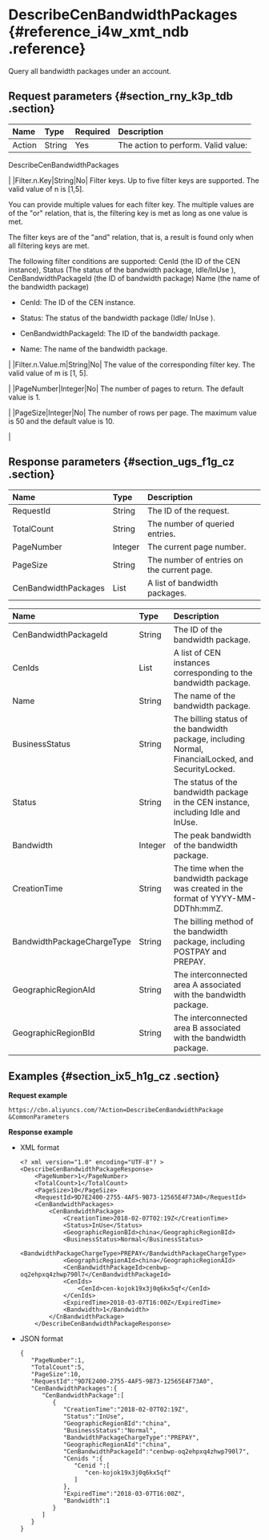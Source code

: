 # DescribeCenBandwidthPackages {#reference_i4w_xmt_ndb .reference}

Query all bandwidth packages under an account.

## Request parameters {#section_rny_k3p_tdb .section}

|Name|Type|Required|Description|
|:---|:---|:-------|:----------|
|Action|String|Yes| The action to perform. Valid value:

 DescribeCenBandwidthPackages

 |
|Filter.n.Key|String|No| Filter keys. Up to five filter keys are supported. The valid value of n is \[1,5\].

 You can provide multiple values for each filter key. The multiple values are of the "or" relation, that is, the filtering key is met as long as one value is met.

 The filter keys are of the "and" relation, that is, a result is found only when all filtering keys are met.

 The following filter conditions are supported: CenId \(the ID of the CEN instance\), Status \(The status of the bandwidth package, Idle/InUse \), CenBandwidthPackageId \(the ID of bandwidth package\) Name \(the name of the bandwidth package\)

-   CenId: The ID of the CEN instance.

-   Status: The status of the bandwidth package \(Idle/ InUse \).

-   CenBandwidthPackageId: The ID of the bandwidth package.

-   Name: The name of the bandwidth package.


 |
|Filter.n.Value.m|String|No| The value of the corresponding filter key. The valid value of m is \[1, 5\].

 |
|PageNumber|Integer|No| The number of pages to return. The default value is 1.

 |
|PageSize|Integer|No| The number of rows per page. The maximum value is 50 and the default value is 10.

 |

## Response parameters {#section_ugs_f1g_cz .section}

|Name|Type|Description|
|:---|:---|:----------|
|RequestId|String|The ID of the request.|
|TotalCount|String|The number of queried entries.|
|PageNumber|Integer|The current page number.|
|PageSize|String|The number of entries on the current page.|
|CenBandwidthPackages|List|A list of bandwidth packages.|

|Name|Type|Description|
|:---|:---|:----------|
|CenBandwidthPackageId|String|The ID of the bandwidth package.|
|CenIds|List|A list of CEN instances corresponding to the bandwidth package.|
|Name|String|The name of the bandwidth package.|
|BusinessStatus|String|The billing status of the bandwidth package, including Normal, FinancialLocked, and SecurityLocked.|
|Status|String|The status of the bandwidth package in the CEN instance, including Idle and InUse.|
|Bandwidth|Integer|The peak bandwidth of the bandwidth package.|
|CreationTime|String|The time when the bandwidth package was created in the format of YYYY-MM-DDThh:mmZ.|
|BandwidthPackageChargeType|String|The billing method of the bandwidth package, including POSTPAY and PREPAY.|
|GeographicRegionAId|String|The interconnected area A associated with the bandwidth package.|
|GeographicRegionBId|String|The interconnected area B associated with the bandwidth package.|

## Examples {#section_ix5_h1g_cz .section}

**Request example**

``` {#createVPCpub}
https://cbn.aliyuncs.com/?Action=DescribeCenBandwidthPackage
&CommonParameters
```

**Response example**

-   XML format

    ```
    <? xml version="1.0" encoding="UTF-8"? >
    <DescribeCenBandwidthPackageResponse>
        <PageNumber>1</PageNumber>
        <TotalCount>1</TotalCount>
        <PageSize>10</PageSize>
        <RequestId>9D7E2400-2755-4AF5-9B73-12565E4F73A0</RequestId>
        <CenBandwidthPackages>
            <CenBandwidthPackage>
                <CreationTime>2018-02-07T02:19Z</CreationTime>
                <Status>InUse</Status>
                <GeographicRegionBId>china</GeographicRegionBId>
                <BusinessStatus>Normal</BusinessStatus>
                <BandwidthPackageChargeType>PREPAY</BandwidthPackageChargeType>
                <GeographicRegionAId>china</GeographicRegionAId>
                <CenBandwidthPackageId>cenbwp-oq2ehpxq4zhwp790l7</CenBandwidthPackageId>
                <CenIds>
                    <CenId>cen-kojok19x3j0q6kx5qf</CenId>
                </CenIds>
                <ExpiredTime>2018-03-07T16:00Z</ExpiredTime>
                <Bandwidth>1</Bandwidth>
            </CnBandwidthPackage>
        </DescribeCenBandwidthPackageResponse>
    ```

-   JSON format

    ```
    {
       "PageNumber":1,
       "TotalCount":5,
       "PageSize":10,
       "RequestId":"9D7E2400-2755-4AF5-9B73-12565E4F73A0",
       "CenBandwidthPackages":{
          "CenBandwidthPackage":[
             {
                "CreationTime":"2018-02-07T02:19Z",
                "Status":"InUse",
                "GeographicRegionBId":"china",
                "BusinessStatus":"Normal",
                "BandwidthPackageChargeType":"PREPAY",
                "GeographicRegionAId":"china",
                "CenBandwidthPackageId":"cenbwp-oq2ehpxq4zhwp790l7",
                "Cenids ":{
                   "Cenid ":[
                      "cen-kojok19x3j0q6kx5qf"
                   ]
                },
                "ExpiredTime":"2018-03-07T16:00Z",
                "Bandwidth":1
             }
          ]
       }
    }
    ```


